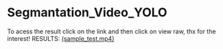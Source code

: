 # Segmantation_Video_YOLO
To acess the result click on the link and then click on view raw, thx for the interest! 
RESULTS: [(sample_test.mp4)](https://github.com/Sahmah/Segmantation_Video_YOLO/blob/71b4614e853939c08bdf81ffb64f6697f36401df/sample_test.mp4)
